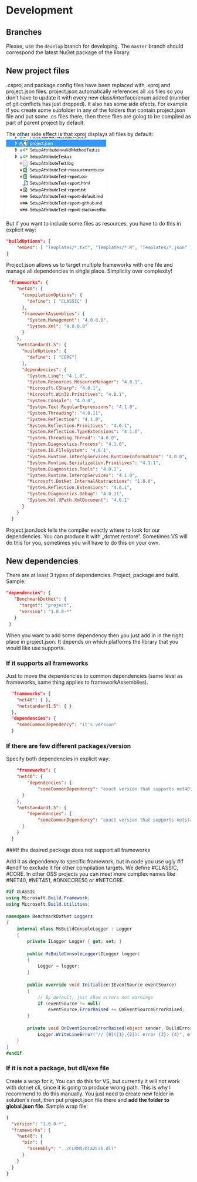 # Development

## Branches
Please, use the `develop` branch for developing. The `master` branch should correspond the latest NuGet package of the library.

## New project files

.csproj and package.config files have been replaced with .xproj and project.json files. project.json automatically references all .cs files so you 
don’t have to update it with every new class/interface/enum added (number of git conflicts has just dropped). It also has some side efects. 
For example if you create some subfolder in any of the folders that contain project.json file and put some .cs files there, then these files are 
going to be compiled as part of parent project by default. 

The other side effect is that xproj displays all files by default:
![xproj displays all files by default](/documentation/images/xprojDisplaysAllFilesByDefault.png?raw=true "xproj displays all files by default")

But if you want to include some files as resources, you have to do this in explicit way: 

```json
"buildOptions": {
    "embed": [ "Templates/*.txt", "Templates/*.R", "Templates/*.json" ]
}
```

Project.json allows us to target multiple frameworks with one file and manage all dependencies in single place. Simplicity over complexity! 
 
```json
 "frameworks": {
    "net40": {
      "compilationOptions": {
        "define": [ "CLASSIC" ]
      },
      "frameworkAssemblies": {
        "System.Management": "4.0.0.0",
        "System.Xml": "4.0.0.0"
      }
    },
    "netstandard1.5": {
      "buildOptions": {
        "define": [ "CORE"]
      },
      "dependencies": {
        "System.Linq": "4.1.0",
        "System.Resources.ResourceManager": "4.0.1",
        "Microsoft.CSharp": "4.0.1",
        "Microsoft.Win32.Primitives": "4.0.1",
        "System.Console": "4.0.0",
        "System.Text.RegularExpressions": "4.1.0",
        "System.Threading": "4.0.11",
        "System.Reflection": "4.1.0",
        "System.Reflection.Primitives": "4.0.1",
        "System.Reflection.TypeExtensions": "4.1.0",
        "System.Threading.Thread": "4.0.0",
        "System.Diagnostics.Process": "4.1.0",
        "System.IO.FileSystem": "4.0.1",
        "System.Runtime.InteropServices.RuntimeInformation": "4.0.0",
        "System.Runtime.Serialization.Primitives": "4.1.1",
        "System.Diagnostics.Tools": "4.0.1",
        "System.Runtime.InteropServices": "4.1.0",
        "Microsoft.DotNet.InternalAbstractions": "1.0.0",
        "System.Reflection.Extensions": "4.0.1",
        "System.Diagnostics.Debug": "4.0.11",
        "System.Xml.XPath.XmlDocument": "4.0.1"
      }
    }
  }
```
 Project.json.lock tells the compiler exactly where to look for our dependencies. You can produce it with „dotnet restore”. Sometimes VS will do this for you, sometimes you will have to do this on your own.
 
## New dependencies

 There are at least 3 types of dependencies. Project, package and build. Sample:

 ```json
 "dependencies": {
    "BenchmarkDotNet": {
      "target": "project",
      "version": "1.0.0-*"
    }
  }
```

When you want to add some dependency then you just add in in the right place in project.json. It depends on which platforms the library that you would like use supports.

### If it supports all frameworks 

Just to move the dependencies to common dependencies (same level as frameworks, same thing applies to frameworkAssemblies).

```json
  "frameworks": {
    "net40": { },
    "netstandard1.5": { }
  },
  "dependencies": {
	"someCommonDependency": "it's version"
  }
```

### If there are few different packages/version

Specify both dependencies in explicit way:

```json
    "frameworks": {
	"net40": { 
		"dependencies": {
			"someCommonDependency": "exact version that supports net40"
	  }
    },
    "netstandard1.5": { 
		"dependencies": {
			"someCommonDependency": "exact version that supports netstandard1.5"
	  }
    }
  }
```

###If the desired package does not support all frameworks

Add it as dependency to specific framework, but in code you use ugly #if #endif to exclude it for other compilation targets. 
We define #CLASSIC, #CORE. In other OSS projects you can meet more complex names like #NET40, #NET451, #DNXCORE50 or #NETCORE. 

```cs
#if CLASSIC
using Microsoft.Build.Framework;
using Microsoft.Build.Utilities;

namespace BenchmarkDotNet.Loggers
{
    internal class MsBuildConsoleLogger : Logger
    {
        private ILogger Logger { get; set; }

        public MsBuildConsoleLogger(ILogger logger)
        {
            Logger = logger;
        }

        public override void Initialize(IEventSource eventSource)
        {
            // By default, just show errors not warnings
            if (eventSource != null)
                eventSource.ErrorRaised += OnEventSourceErrorRaised;
        }

        private void OnEventSourceErrorRaised(object sender, BuildErrorEventArgs e) =>
            Logger.WriteLineError("// {0}({1},{2}): error {3}: {4}", e.File, e.LineNumber, e.ColumnNumber, e.Code, e.Message);
    }
}
#endif
```

### If it is not a package, but dll/exe file

Create a wrap for it. You can do this for VS, but currently it will not work with dotnet cli, since it is going to produce wrong path. This is why I recommend to do this manually. You just need to create new folder in solution's root, then put project.json file there and **add the folder to global.json file**. Sample wrap file:

```json
{
  "version": "1.0.0-*",
  "frameworks": {
    "net40": {
      "bin": {
        "assembly": "../CLRMD/Dia2Lib.dll"
      }
    }
  }
}
```
